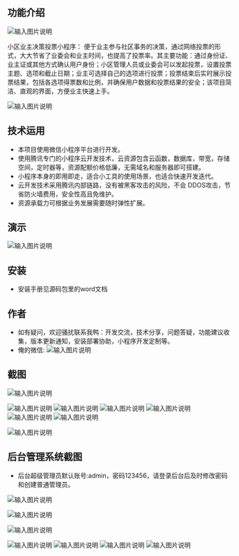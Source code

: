 ## 功能介绍 

![输入图片说明](demo/%E4%BA%8C%E7%BB%B4%E7%A0%81.png)

 小区业主决策投票小程序： 便于业主参与社区事务的决策，通过网络投票的形式，大大节省了业委会和业主时间，也提高了投票率。其主要功能：通过身份证、业主证或其他方式确认用户身份；小区管理人员或业委会可以发起投票，设置投票主题、选项和截止日期；业主可选择自己的选项进行投票；投票结束后实时展示投票结果，包括各选项得票数和比例，并确保用户数据和投票结果的安全；该项目简洁、直观的界面，方便业主快速上手。

![输入图片说明](demo/%E5%B0%8F%E5%8C%BA%E4%B8%9A%E4%B8%BB%E5%86%B3%E7%AD%96%E6%8A%95%E7%A5%A8%E5%B0%8F%E7%A8%8B%E5%BA%8F%20(2).jpg)


## 技术运用
- 本项目使用微信小程序平台进行开发。
- 使用腾讯专门的小程序云开发技术，云资源包含云函数，数据库，带宽，存储空间，定时器等，资源配额价格低廉，无需域名和服务器即可搭建。
- 小程序本身的即用即走，适合小工具的使用场景，也适合快速开发迭代。
- 云开发技术采用腾讯内部链路，没有被黑客攻击的风险，不会 DDOS攻击，节省防火墙费用，安全性高且免维护。
- 资源承载力可根据业务发展需要随时弹性扩展。  

 


## 演示 

 ![输入图片说明](demo/%E4%BA%8C%E7%BB%B4%E7%A0%81.png)

## 安装

- 安装手册见源码包里的word文档 

## 作者
- 如有疑问，欢迎骚扰联系我鸭：开发交流，技术分享，问题答疑，功能建议收集，版本更新通知，安装部署协助，小程序开发定制等。
- 俺的微信: 
 ![输入图片说明](demo/author-base.png)


## 截图


![输入图片说明](demo/1%E9%A6%96%E9%A1%B5.png)

![输入图片说明](demo/2%E5%85%AC%E5%91%8A.png)
![输入图片说明](demo/3%E6%8A%95%E7%A5%A8.png)
 ![输入图片说明](demo/4%E8%AF%A6%E6%83%85.png)
![输入图片说明](demo/5%E9%A1%BB%E7%9F%A5.png)
![输入图片说明](demo/6%E6%88%91%E7%9A%84%E3%80%81.png)
![输入图片说明](demo/7%E6%88%91%E7%9A%84%E6%8A%95%E7%A5%A8%E8%AE%B0%E5%BD%95.png)

![输入图片说明](demo/8%E4%B8%9A%E4%B8%BB.png)

## 后台管理系统截图 
- 后台超级管理员默认账号:admin，密码123456，请登录后台后及时修改密码和创建普通管理员。

![输入图片说明](demo/80%E5%90%8E%E5%8F%B0.png)

![输入图片说明](demo/81%E5%90%8E%E5%8F%B0-%E7%94%A8%E6%88%B7.png)

![输入图片说明](demo/82%E5%90%8E%E5%8F%B0-%E5%85%AC%E5%91%8A.png)

![输入图片说明](demo/83%E5%90%8E%E5%8F%B0-%E6%8A%95%E7%A5%A8.png)
![输入图片说明](demo/84%E5%90%8E%E5%8F%B0-%E6%8A%95%E7%A5%A8%E7%AE%A1%E7%90%86.png)
![输入图片说明](demo/85%E5%90%8E%E5%8F%B0-%E6%8A%95%E7%A5%A8%E7%BB%93%E6%9E%9C.png)
![输入图片说明](demo/85%E5%90%8E%E5%8F%B0-%E6%8A%95%E7%A5%A8%E5%90%8D%E5%8D%95.png)
